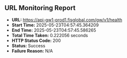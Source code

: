 ## URL Monitoring Report

- **URL:** https://api-gw1-prod1.fisglobal.com/gw/v1/health
- **Start Time:** 2025-05-23T04:57:45.364209
- **End Time:** 2025-05-23T04:57:45.586265
- **Total Time Taken:** 0.222056 seconds
- **HTTP Status Code:** 200
- **Status:** Success
- **Failure Reason:** N/A

